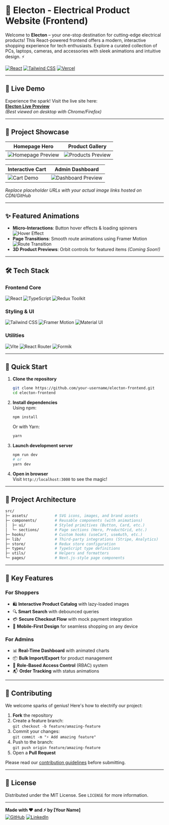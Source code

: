 # 🔌 Electon - Electrical Product Website (Frontend) 

Welcome to **Electon** – your one-stop destination for cutting-edge electrical products! This React-powered frontend offers a modern, interactive shopping experience for tech enthusiasts. Explore a curated collection of PCs, laptops, cameras, and accessories with sleek animations and intuitive design. ⚡

[![React](https://img.shields.io/badge/React-18.2.0-%2361DAFB?logo=react)](https://react.dev/)
[![Tailwind CSS](https://img.shields.io/badge/Tailwind_CSS-3.3.3-%2306B6D4?logo=tailwind-css)](https://tailwindcss.com/)
[![Vercel](https://therealsujitk-vercel-badge.vercel.app/?app=electon-one)](https://electon-one.vercel.app/)

---

## 🌟 Live Demo

Experience the spark! Visit the live site here:  
**[Electon Live Preview](https://electon-one.vercel.app/)**  
*(Best viewed on desktop with Chrome/Firefox)*

---

## 🎥 Project Showcase

| **Homepage Hero** | **Product Gallery** |
|-------------------|---------------------|
| ![Homepage Preview](https://via.placeholder.com/600x300.png?text=Hero+Animation+Preview) | ![Products Preview](https://via.placeholder.com/600x300.png?text=Product+Grid+with+Hover+Effects) |

| **Interactive Cart** | **Admin Dashboard** |
|----------------------|---------------------|
| ![Cart Demo](https://via.placeholder.com/600x300.png?text=Cart+Slide-In+Animation) | ![Dashboard Preview](https://via.placeholder.com/600x300.png?text=Admin+Analytics+Charts) |

*Replace placeholder URLs with your actual image links hosted on CDN/GitHub*

---

## ✨ Featured Animations

- **Micro-Interactions**: Button hover effects & loading spinners  
  ![Hover Effect](https://via.placeholder.com/400x200.png?text=Button+Hover+Demo)
- **Page Transitions**: Smooth route animations using Framer Motion  
  ![Route Transition](https://via.placeholder.com/400x200.png?text=Page+Transition+GIF)
- **3D Product Previews**: Orbit controls for featured items *(Coming Soon!)*

---

## 🛠 Tech Stack

### Frontend Core
![React](https://img.shields.io/badge/-React-61DAFB?logo=react&logoColor=white)
![TypeScript](https://img.shields.io/badge/-TypeScript-3178C6?logo=typescript&logoColor=white)
![Redux Toolkit](https://img.shields.io/badge/-Redux_Toolkit-764ABC?logo=redux&logoColor=white)

### Styling & UI
![Tailwind CSS](https://img.shields.io/badge/-Tailwind_CSS-06B6D4?logo=tailwind-css&logoColor=white)
![Framer Motion](https://img.shields.io/badge/-Framer_Motion-0055FF?logo=framer&logoColor=white)
![Material UI](https://img.shields.io/badge/-Material_UI-007FFF?logo=mui&logoColor=white)

### Utilities
![Vite](https://img.shields.io/badge/-Vite-646CFF?logo=vite&logoColor=white)
![React Router](https://img.shields.io/badge/-React_Router-CA4245?logo=react-router&logoColor=white)
![Formik](https://img.shields.io/badge/-Formik-1A73E8?logo=formik&logoColor=white)

---

## 🚀 Quick Start

1. **Clone the repository**
   ```bash
   git clone https://github.com/your-username/electon-frontend.git
   cd electon-frontend
   ```

2. **Install dependencies**  
   Using npm:
   ```bash
   npm install
   ```
   Or with Yarn:
   ```bash
   yarn
   ```

3. **Launch development server**
   ```bash
   npm run dev
   # or
   yarn dev
   ```

4. **Open in browser**  
   Visit `http://localhost:3000` to see the magic!

---

## 📂 Project Architecture

```bash
src/
├─ assets/            # SVG icons, images, and brand assets
├─ components/        # Reusable components (with animations)
│  ├─ ui/             # Styled primitives (Button, Card, etc.)
│  └─ sections/       # Page sections (Hero, ProductGrid, etc.)
├─ hooks/             # Custom hooks (useCart, useAuth, etc.)
├─ lib/               # Third-party integrations (Stripe, Analytics)
├─ store/             # Redux store configuration
├─ types/             # TypeScript type definitions
├─ utils/             # Helpers and formatters
└─ pages/             # Next.js-style page components
```

---

## 🌈 Key Features

### For Shoppers
- 🛍️ **Interactive Product Catalog** with lazy-loaded images
- 🔍 **Smart Search** with debounced queries
- 💳 **Secure Checkout Flow** with mock payment integration
- 📱 **Mobile-First Design** for seamless shopping on any device

### For Admins
- 📊 **Real-Time Dashboard** with animated charts
- 📦 **Bulk Import/Export** for product management
- 🔐 **Role-Based Access Control** (RBAC) system
- 📬 **Order Tracking** with status animations

---

## 🤝 Contributing

We welcome sparks of genius! Here's how to electrify our project:

1. **Fork** the repository
2. Create a feature branch:  
   `git checkout -b feature/amazing-feature`
3. Commit your changes:  
   `git commit -m "⚡ Add amazing feature"`
4. Push to the branch:  
   `git push origin feature/amazing-feature`
5. Open a **Pull Request**

Please read our [contribution guidelines](CONTRIBUTING.md) before submitting.

---

## 📜 License

Distributed under the MIT License. See `LICENSE` for more information.

---

**Made with ❤️ and ⚡ by [Your Name]**  
[![GitHub](https://img.shields.io/badge/-GitHub-181717?logo=github)](https://github.com/your-username)
[![LinkedIn](https://img.shields.io/badge/-LinkedIn-0A66C2?logo=linkedin)](https://linkedin.com/in/your-profile)
